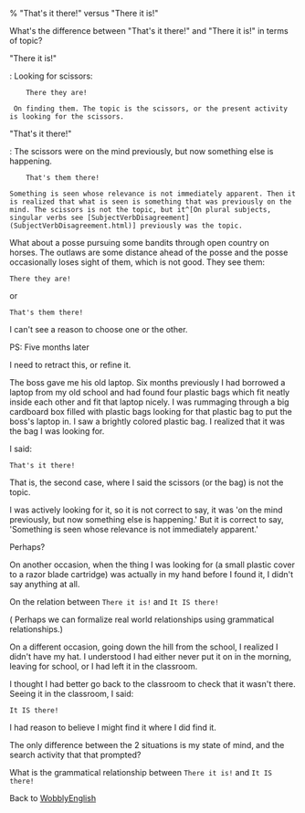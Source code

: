 % "That's it there!" versus "There it is!"

What's the difference between "That's it there!" and "There it is!" in terms of topic?

"There it is!"

:    Looking for scissors:

    	There they are!

     On finding them. The topic is the scissors, or the present activity is looking for the scissors.

"That's it there!"

:    The scissors were on the mind previously, but now something else is happening.

    	That's them there!

    Something is seen whose relevance is not immediately apparent. Then it is realized that what is seen is something that was previously on the mind. The scissors is not the topic, but it^[On plural subjects, singular verbs see [SubjectVerbDisagreement](SubjectVerbDisagreement.html)] previously was the topic.

What about a posse pursuing some bandits through open country on horses. The outlaws are some distance ahead of the posse and the posse occasionally loses sight of them, which is not good. They see them:

	There they are!

or

	That's them there!

I can't see a reason to choose one or the other.

PS: Five months later

I need to retract this, or refine it.

The boss gave me his old laptop. Six months previously I had borrowed a laptop from my old school and had found four plastic bags which fit neatly inside each other and fit that laptop nicely.
I was rummaging through a big cardboard box filled with plastic bags looking for that plastic bag to put the boss's laptop in. I saw a brightly colored plastic bag. I realized that it was the bag I was looking for.

I said:

	That's it there!

That is, the second case, where I said the scissors (or the bag) is not the topic.

I was actively looking for it, so it is not correct to say, it was 'on the mind previously, but now something else is happening.' But it is correct to say, 'Something is seen whose relevance is not immediately apparent.'

Perhaps?

On another occasion, when the thing I was looking for (a small plastic cover to a razor blade cartridge) was actually in my hand before I found it, I didn't say anything at all.

On the relation between `There it is!` and `It IS there!`

( Perhaps we can formalize real world relationships using grammatical relationships.)

On a different occasion, going down the hill from the school, I realized I didn't have my hat. I understood I had either never put it on in the morning, leaving for school, or I had left it in the classroom.

I thought I had better go back to the classroom to check that it wasn't there. Seeing it in the classroom, I said:

	It IS there!

I had reason to believe I might find it where I did find it. 

The only difference between the 2 situations is my state of mind, and the search activity that that prompted?

What is the grammatical relationship between `There it is!` and `It IS there!`

Back to [WobblyEnglish](WobblyEnglish.html)

